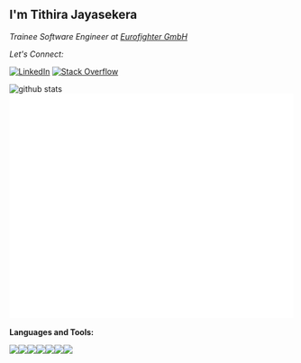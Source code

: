

<h2> I'm Tithira Jayasekera</h2>
<p><em>Trainee Software Engineer at <a href="https://www.eurofighter.com">Eurofighter GmbH</a>
</em></p>


<div align="left">

<i>Let's Connect:</i><br>

<a href="https://www.linkedin.com/in/tithira97/" target="_blank"><img src="https://img.shields.io/badge/LinkedIn-%230077B5.svg?&style=flat-square&logo=linkedin&logoColor=white" alt="LinkedIn"></a>
[![Stack Overflow](https://img.shields.io/badge/-Stack%20Overflow-222222?style=flat-square&logo=stack-overflow&logoColor=white&link=https://stackoverflow.com/users/7964905/tithira)](https://stackoverflow.com/users/7964905/tithira)

</div>

![github stats](https://github-readme-stats.vercel.app/api?username=tiththa&show_icons=true)
![Metrics](https://github.com/tiththa/tiththa/blob/master/github-metrics.svg)

**Languages and Tools:** 
<p align="left">
  <img src="https://media.giphy.com/media/kHlrPbN9zaoOo7KXDo/source.gif" width="50"><img src="https://media3.giphy.com/media/kdFc8fubgS31b8DsVu/giphy.webp" width="50"><img src="https://media.giphy.com/media/SU2ic3wTfuC6JhD1lA/giphy.gif" width="50"><img src="https://media3.giphy.com/media/ln7z2eWriiQAllfVcn/200w.webp" width="50"><img src="https://i.giphy.com/media/LMt9638dO8dftAjtco/200.webp" width="50"><img src="https://i.giphy.com/media/eNAsjO55tPbgaor7ma/200w.webp" width="50"><img src="https://i.giphy.com/media/IdyAQJVN2kVPNUrojM/200.webp" width="50">
  
</p>



